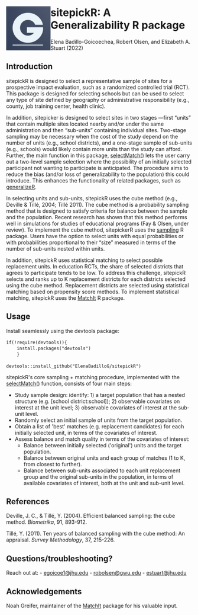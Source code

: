 # <img src="man/figures/logo.png" align="left" height="119" />
# sitepickR: A Generalizability R package

Elena Badillo-Goicoechea, Robert Olsen, and Elizabeth A. Stuart (2022)

## Introduction

sitepickR is designed to select a representative sample of sites for a prospective impact evaluation, such as a randomized controlled trial (RCT). This package is designed for selecting schools but can be used to select any type of site defined by geography or administrative responsibility (e.g., county, job training center, health clinic).

In addition, sitepicker is designed to select sites in two stages —first “units” that contain multiple sites located nearby and/or under the same administration and then “sub-units” containing individual sites. Two-stage sampling may be necessary when the cost of the study depend on the number of units (e.g., school districts), and a one-stage sample of sub-units (e.g., schools) would likely contain more units than the study can afford. Further, the main function in this package, [selectMatch()](vignettes/selectMatch.html) lets the user carry out a two-level sample selection where the possibility of an initially selected participant not wanting to participate is anticipated. The procedure aims to reduce the bias (and/or loss of generalizability to the population) this could introduce. This enhances the functionality of related packages, such as [generalizeR](https://nustat.github.io/generalizeR/).

In selecting units and sub-units, sitepickR uses the cube method (e.g., Deville & Tillé, 2004; Tillé 2011). The cube method is a probability sampling method that is designed to satisfy criteria for balance between the sample and the population. Recent research has shown that this method performs well in simulations for studies of educational programs (Fay & Olsen, under review). To implement the cube method, sitepickerR uses the [sampling](https://cran.r-project.org/web/packages/sampling/index.html) R package. Users have the option to select units with equal probabilities or with probabilities proportional to their “size” measured in terms of the number of sub-units nested within units.

In addition, sitepickR uses statistical matching to select possible replacement units. In education RCTs, the share of selected districts that agrees to participate tends to be low. To address this challenge, sitepickR selects and ranks up to K replacement districts for each districts selected using the cube method. Replacement districts are selected using statistical matching based on propensity score methods. To implement statistical matching, sitepickR uses the [MatchIt](https://cran.r-project.org/web/packages/MatchIt/vignettes/MatchIt.html) R package.

## Usage

Install seamlessly using the devtools package:

```
if(!require(devtools)){
    install.packages("devtools")
    }

devtools::install_github("ElenaBadilloG/sitepickR")

```
sitepickR's core sampling + matching procedure, implemented with the [selectMatch()]() function, consists of four main steps:

- Study sample design: identify: 1) a target population that has a nested structure (e.g. [school district:school]); 2) observable covariates on interest at the unit level; 3) observable covariates of interest at the sub-unit level.
- Randomly select an initial sample of units from the target population.
- Obtain a list of 'best' matches (e.g. replacement candidates) for each initially selected unit, in terms of the covariates of interest.
- Assess balance and match quality in terms of the covariates of interest:
    - Balance between initially selected ('original') units and the target population.
    - Balance between original units and each group of matches (1 to K, from closest to further).
    - Balance between sub-units associated to each unit replacement group and the original sub-units in the population, in terms of available covariates of interest, both at the unit and sub-unit level. 
## References

Deville, J. C., & Tillé, Y. (2004). Efficient balanced sampling: the cube method. _Biometrika_, 91, 893-912.

Tillé, Y. (2011). Ten years of balanced sampling with the cube method: An appraisal. _Survey Methodology_, 37, 215-226.

## Questions/troubleshooting? 

Reach out at:
	- egoicoe1@jhu.edu
	- robolsen@gwu.edu
	- estuart@jhu.edu
	
## Acknowledgements

Noah Greifer, maintainer of the [MatchIt](https://cran.r-project.org/web/packages/MatchIt/vignettes/MatchIt.html) package for his valuable input.




